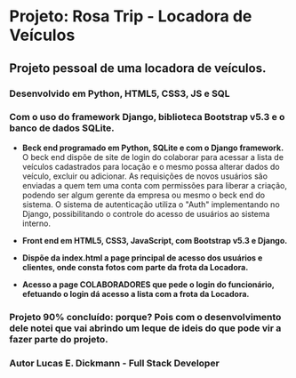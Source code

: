 # Projeto: Rosa Trip - Locadora de Veículos
## Projeto pessoal de uma locadora de veículos.

### Desenvolvido em Python, HTML5, CSS3, JS e SQL
### Com o uso do framework Django, biblioteca Bootstrap v5.3 e o banco de dados SQLite.


* **Beck end programado em Python, SQLite e com o Django framework.**
O beck end dispõe de site de login do colaborar para acessar a lista de veículos cadastrados para locação e o mesmo possa alterar dados do veículo, excluir ou adicionar.
As requisições de novos usuários são enviadas a quem tem uma conta com permissões para liberar a criação, podendo ser algum gerente da empresa ou mesmo o beck end do sistema.
O sistema de autenticação utiliza o "Auth" implementando no Django, possibilitando o controle do acesso de usuários ao sistema interno.

* **Front end em HTML5, CSS3, JavaScript, com Bootstrap v5.3 e Django.**
* **Dispõe da index.html a page principal de acesso dos usuários e clientes, onde consta fotos com parte da frota da Locadora.**
* **Acesso a page COLABORADORES que pede o login do funcionário, efetuando o login dá acesso a lista com a frota da Locadora.**

### Projeto 90% concluído: porque? Pois com o desenvolvimento dele notei que vai abrindo um leque de ideis do que pode vir a fazer parte do projeto.

### Autor Lucas E. Dickmann - Full Stack Developer
